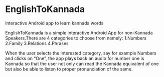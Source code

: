 # EnglishToKannada
Interactive Android app to learn kannada words 


EnglishToKannada is a simple interactive Android App for non-Kannada
Speakers.There are 4 categories to choose from namely:
1.Numbers
2.Family
3.Relations
4.Phrases

When the user selects the interested category, say for example Numbers
and clicks on “One”, the app plays back an audio for number one is
Kannada so that the user not only can read the Kannada equivalent of
one but also be able to listen to proper pronunciation of the same.
